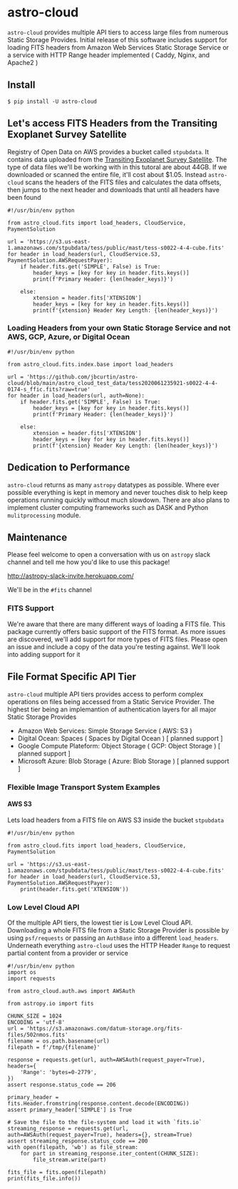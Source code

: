 # astro-cloud

`astro-cloud` provides multiple API tiers to access large files from numerous Static Storage Provides. Initial release
of this software includes support for loading FITS headers from Amazon Web Services Static Storage Service or a service
with HTTP Range header implemented ( Caddy, Nginx, and Apache2 )

## Install

```
$ pip install -U astro-cloud
```

## Let's access FITS Headers from the Transiting Exoplanet Survey Satellite

Registry of Open Data on AWS provides a bucket called `stpubdata`. It contains data uploaded from the [Transiting
Exoplanet Survey Satellite](https://tess.mit.edu/). The type of data files we'll be working with in this tutoral are
about 44GB. If we downloaded or scanned the entire file, it'll cost about $1.05. Instead `astro-cloud` scans the headers
of the FITS files and calculates the data offsets, then jumps to the next header and downloads that until all headers
have been found

```
#!/usr/bin/env python

from astro_cloud.fits import load_headers, CloudService, PaymentSolution

url = 'https://s3.us-east-1.amazonaws.com/stpubdata/tess/public/mast/tess-s0022-4-4-cube.fits'
for header in load_headers(url, CloudService.S3, PaymentSolution.AWSRequestPayer):
    if header.fits.get('SIMPLE', False) is True:
        header_keys = [key for key in header.fits.keys()]
        print(f'Primary Header: {len(header_keys)}')

    else:
        xtension = header.fits['XTENSION']
        header_keys = [key for key in header.fits.keys()]
        print(f'{xtension} Header Key Length: {len(header_keys)}')

```

### Loading Headers from your own Static Storage Service and not AWS, GCP, Azure, or Digital Ocean

```
#!/usr/bin/env python

from astro_cloud.fits.index.base import load_headers

url = 'https://github.com/jbcurtin/astro-cloud/blob/main/astro_cloud_test_data/tess2020061235921-s0022-4-4-0174-s_ffic.fits?raw=true'
for header in load_headers(url, auth=None):
    if header.fits.get('SIMPLE', False) is True:
        header_keys = [key for key in header.fits.keys()]
        print(f'Primary Header: {len(header_keys)}')

    else:
        xtension = header.fits['XTENSION']
        header_keys = [key for key in header.fits.keys()]
        print(f'{xtension} Header Key Length: {len(header_keys)}')
```

## Dedication to Performance

`astro-cloud` returns as many `astropy` datatypes as possible. Where ever possible everything is kept in memory and
never touches disk to help keep operations running quickly without much slowdown. There are also plans to implement
cluster computing frameworks such as DASK and Python `mulitprocessing` module.

## Maintenance

Please feel welcome to open a conversation with us on `astropy` slack channel and tell me how you'd like to use this package!

http://astropy-slack-invite.herokuapp.com/

We'll be in the `#fits` channel

### FITS Support

We're aware that there are many different ways of loading a FITS file. This package currently offers basic
support of the FITS format. As more issues are discovered, we'll add support for more types of FITS files. Please open
an issue and include a copy of the data you're testing against. We'll look into adding support for it

## File Format Specific API Tier

`astro-cloud` multiple API tiers provides access to perform complex operations on files being accessed from a Static Service Provider.
The highest tier being an implemantion of authentication layers for all major Static Storage Provides

* Amazon Web Services: Simple Storage Service ( AWS: S3 )
* Digital Ocean: Spaces ( Spaces by Digital Ocean ) [ planned support ]
* Google Compute Plateform: Object Storage ( GCP: Object Storage ) [ planned support ]
* Microsoft Azure: Blob Storage ( Azure: Blob Storage ) [ planned support ]

### Flexible Image Transport System Examples

#### AWS S3

Lets load headers from a FITS file on AWS S3 inside the bucket `stpubdata`

```
#!/usr/bin/env python

from astro_cloud.fits import load_headers, CloudService, PaymentSolution

url = 'https://s3.us-east-1.amazonaws.com/stpubdata/tess/public/mast/tess-s0022-4-4-cube.fits'
for header in load_headers(url, CloudService.S3, PaymentSolution.AWSRequestPayer):
    print(header.fits.get('XTENSION'))

```

### Low Level Cloud API

Of the multiple API tiers, the lowest tier is Low Level Cloud API. Downloading a whole FITS file from a Static Storage
Provider is possible by using `psf/requests` or passing an `AuthBase` into a different `load_headers`. Underneath everything
`astro-cloud` uses the HTTP Header `Range` to request partial content from a provider or service

```
#!/usr/bin/env python
import os
import requests

from astro_cloud.auth.aws import AWSAuth

from astropy.io import fits

CHUNK_SIZE = 1024
ENCODING = 'utf-8'
url = 'https://s3.amazonaws.com/datum-storage.org/fits-files/502nmos.fits'
filename = os.path.basename(url)
filepath = f'/tmp/{filename}'

response = requests.get(url, auth=AWSAuth(request_payer=True), headers={
    'Range': 'bytes=0-2779',
})
assert response.status_code == 206

primary_header = fits.Header.fromstring(response.content.decode(ENCODING))
assert primary_header['SIMPLE'] is True

# Save the file to the file-system and load it with `fits.io`
streaming_response = requests.get(url, auth=AWSAuth(request_payer=True), headers={}, stream=True)
assert streaming_response.status_code == 200
with open(filepath, 'wb') as file_stream:
    for part in streaming_response.iter_content(CHUNK_SIZE):
        file_stream.write(part)

fits_file = fits.open(filepath)
print(fits_file.info())
```
